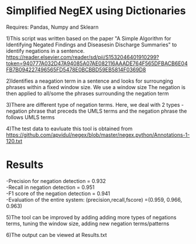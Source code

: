 # Simplified NegEX using Dictionaries

Requires: Pandas, Numpy and Sklearn


1)This script was written based on the paper "A Simple Algorithm for Identifying Negated Findings and Diseasesin Discharge Summaries" to identify negations in a sentence.<br>
https://reader.elsevier.com/reader/sd/pii/S1532046401910299?token=940777A032D47A94085A07AE082116AAADE764F565DFBACB6E04FB7B094227496565FD5478E0BCBBD59EB5814F0369D8

2)Identifies a neagation term in a sentence and looks for surrounging phrases within a fixed window size. We use a window size The negation is then applied to all/some the phrases surrounding the negation term <br>

3)There are different type of negation terms. Here, we deal with 2 types 
-negation phrase that preceds the UMLS terms and the negation phrase the follows UMLS terms<br>

4)The test data to eavluate this tool is obtained from https://github.com/apvidul/negex/blob/master/negex.python/Annotations-1-120.txt <br>

# Results<br>
-Precision for negation detection = 0.932<br>
-Recall in negation detection = 0.951<br>
-F1 score of the negation detection = 0.941<br>
-Evaluation of the entire system:  (precision,recall,fscore) =(0.959, 0.966, 0.963) <br>

5)The tool can be improved by adding adding more types of negations terms, tuning the window size, adding new negation terms/patterns<br>

6)The output can be viewed at Results.txt
